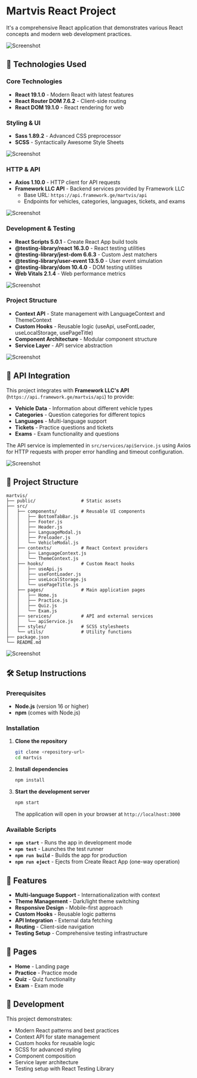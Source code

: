 # Martvis React Project

It's a comprehensive React application that demonstrates various React concepts and modern web development practices.

![Screenshot](screenshots/Screenshot%202025-06-27%20at%2001.03.30.png)

## 🚀 Technologies Used

### Core Technologies
- **React 19.1.0** - Modern React with latest features
- **React Router DOM 7.6.2** - Client-side routing
- **React DOM 19.1.0** - React rendering for web

### Styling & UI
- **Sass 1.89.2** - Advanced CSS preprocessor
- **SCSS** - Syntactically Awesome Style Sheets

![Screenshot](screenshots/Screenshot%202025-06-27%20at%2001.03.34.png)

### HTTP & API
- **Axios 1.10.0** - HTTP client for API requests
- **Framework LLC API** - Backend services provided by Framework LLC
  - Base URL: `https://api.framework.ge/martvis/api`
  - Endpoints for vehicles, categories, languages, tickets, and exams

![Screenshot](screenshots/Screenshot%202025-06-27%20at%2001.03.43.png)

### Development & Testing
- **React Scripts 5.0.1** - Create React App build tools
- **@testing-library/react 16.3.0** - React testing utilities
- **@testing-library/jest-dom 6.6.3** - Custom Jest matchers
- **@testing-library/user-event 13.5.0** - User event simulation
- **@testing-library/dom 10.4.0** - DOM testing utilities
- **Web Vitals 2.1.4** - Web performance metrics

![Screenshot](screenshots/Screenshot%202025-06-27%20at%2001.03.49.png)

### Project Structure
- **Context API** - State management with LanguageContext and ThemeContext
- **Custom Hooks** - Reusable logic (useApi, useFontLoader, useLocalStorage, usePageTitle)
- **Component Architecture** - Modular component structure
- **Service Layer** - API service abstraction

![Screenshot](screenshots/Screenshot%202025-06-27%20at%2001.03.52.png)

## 🔌 API Integration

This project integrates with **Framework LLC's API** (`https://api.framework.ge/martvis/api`) to provide:

- **Vehicle Data** - Information about different vehicle types
- **Categories** - Question categories for different topics
- **Languages** - Multi-language support
- **Tickets** - Practice questions and tickets
- **Exams** - Exam functionality and questions

The API service is implemented in `src/services/apiService.js` using Axios for HTTP requests with proper error handling and timeout configuration.

![Screenshot](screenshots/Screenshot%202025-06-27%20at%2001.03.55.png)

## 📁 Project Structure

```
martvis/
├── public/                 # Static assets
├── src/
│   ├── components/         # Reusable UI components
│   │   ├── BottomTabBar.js
│   │   ├── Footer.js
│   │   ├── Header.js
│   │   ├── LanguageModal.js
│   │   ├── Preloader.js
│   │   └── VehicleModal.js
│   ├── contexts/           # React Context providers
│   │   ├── LanguageContext.js
│   │   └── ThemeContext.js
│   ├── hooks/              # Custom React hooks
│   │   ├── useApi.js
│   │   ├── useFontLoader.js
│   │   ├── useLocalStorage.js
│   │   └── usePageTitle.js
│   ├── pages/              # Main application pages
│   │   ├── Home.js
│   │   ├── Practice.js
│   │   ├── Quiz.js
│   │   └── Exam.js
│   ├── services/           # API and external services
│   │   └── apiService.js
│   ├── styles/             # SCSS stylesheets
│   └── utils/              # Utility functions
├── package.json
└── README.md
```

![Screenshot](screenshots/Screenshot%202025-06-27%20at%2001.04.00.png)

## 🛠️ Setup Instructions

### Prerequisites
- **Node.js** (version 16 or higher)
- **npm** (comes with Node.js)

### Installation

1. **Clone the repository**
   ```bash
   git clone <repository-url>
   cd martvis
   ```

2. **Install dependencies**
   ```bash
   npm install
   ```

3. **Start the development server**
   ```bash
   npm start
   ```

   The application will open in your browser at `http://localhost:3000`

### Available Scripts

- **`npm start`** - Runs the app in development mode
- **`npm test`** - Launches the test runner
- **`npm run build`** - Builds the app for production
- **`npm run eject`** - Ejects from Create React App (one-way operation)

## 🎯 Features

- **Multi-language Support** - Internationalization with context
- **Theme Management** - Dark/light theme switching
- **Responsive Design** - Mobile-first approach
- **Custom Hooks** - Reusable logic patterns
- **API Integration** - External data fetching
- **Routing** - Client-side navigation
- **Testing Setup** - Comprehensive testing infrastructure

## 📱 Pages

- **Home** - Landing page
- **Practice** - Practice mode
- **Quiz** - Quiz functionality
- **Exam** - Exam mode

## 🔧 Development

This project demonstrates:
- Modern React patterns and best practices
- Context API for state management
- Custom hooks for reusable logic
- SCSS for advanced styling
- Component composition
- Service layer architecture
- Testing setup with React Testing Library

